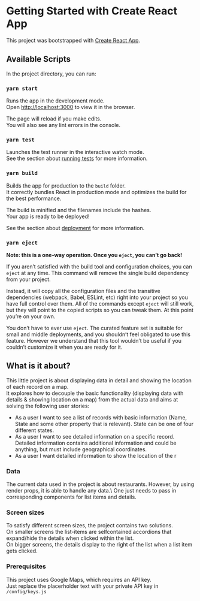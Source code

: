 # Getting Started with Create React App

This project was bootstrapped with [Create React App](https://github.com/facebook/create-react-app).

## Available Scripts

In the project directory, you can run:

### `yarn start`

Runs the app in the development mode.\
Open [http://localhost:3000](http://localhost:3000) to view it in the browser.

The page will reload if you make edits.\
You will also see any lint errors in the console.

### `yarn test`

Launches the test runner in the interactive watch mode.\
See the section about [running tests](https://facebook.github.io/create-react-app/docs/running-tests) for more information.

### `yarn build`

Builds the app for production to the `build` folder.\
It correctly bundles React in production mode and optimizes the build for the best performance.

The build is minified and the filenames include the hashes.\
Your app is ready to be deployed!

See the section about [deployment](https://facebook.github.io/create-react-app/docs/deployment) for more information.

### `yarn eject`

**Note: this is a one-way operation. Once you `eject`, you can’t go back!**

If you aren’t satisfied with the build tool and configuration choices, you can `eject` at any time. This command will remove the single build dependency from your project.

Instead, it will copy all the configuration files and the transitive dependencies (webpack, Babel, ESLint, etc) right into your project so you have full control over them. All of the commands except `eject` will still work, but they will point to the copied scripts so you can tweak them. At this point you’re on your own.

You don’t have to ever use `eject`. The curated feature set is suitable for small and middle deployments, and you shouldn’t feel obligated to use this feature. However we understand that this tool wouldn’t be useful if you couldn’t customize it when you are ready for it.

## What is it about?

This little project is about displaying data in detail and showing the location of each record on a map.\
It explores how to decouple the basic functionality (displaying data with details & showing location on a map) from the actual data and aims at solving the following user stories:

- As a user I want to see a list of records with basic information (Name, State and some other property that is relevant). State can be one of four different states.
- As a user I want to see detailed information on a specific record. Detailed information contains additional information and could be anything, but must include geographical coordinates.
- As a user I want detailed information to show the location of the r

### Data

The current data used in the project is about restaurants. However, by using render props, it is able to handle any data.\ One just needs to pass in corresponding components for list items and details.

### Screen sizes

To satisfy different screen sizes, the project contains two solutions.\
On smaller screens the list-items are selfcontained accordions that expand/hide the details when clicked within the list.\
On bigger screens, the details display to the right of the list when a list item gets clicked.

### Prerequisites

This project uses Google Maps, which requires an API key.\
Just replace the placerholder text with your private API key in `/config/keys.js`
